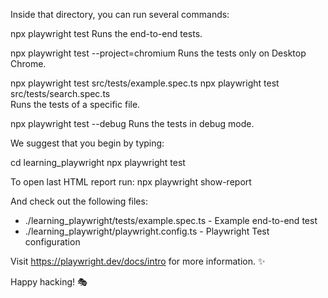 Inside that directory, you can run several commands:

  npx playwright test
    Runs the end-to-end tests.

  npx playwright test --project=chromium
    Runs the tests only on Desktop Chrome.

  npx playwright test src/tests/example.spec.ts
  npx playwright test src/tests/search.spec.ts   
    Runs the tests of a specific file.

  npx playwright test --debug
    Runs the tests in debug mode.

We suggest that you begin by typing:

  cd learning_playwright
  npx playwright test

To open last HTML report run:
  npx playwright show-report

And check out the following files:
  - ./learning_playwright/tests/example.spec.ts - Example end-to-end test
  - ./learning_playwright/playwright.config.ts - Playwright Test configuration

Visit https://playwright.dev/docs/intro for more information. ✨

Happy hacking! 🎭